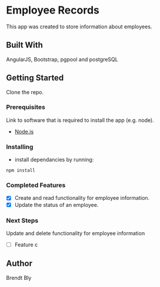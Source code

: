 # Employee Records

This app was created to store information about employees.

## Built With

AngularJS, Bootstrap, pgpool and postgreSQL

## Getting Started

Clone the repo.

### Prerequisites

Link to software that is required to install the app (e.g. node).

- [Node.js](https://nodejs.org/en/)

### Installing

- install dependancies by running: 

`npm install`

### Completed Features

- [x] Create and read functionality for employee information.
- [x] Update the status of an employee.

### Next Steps

Update and delete functionality for employee information

- [ ] Feature c

## Author

Brendt Bly

